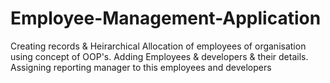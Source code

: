 # Employee-Management-Application
Creating records & Heirarchical Allocation of employees of organisation using concept of OOP's. Adding Employees & developers & their details. Assigning reporting manager to this employees and developers
